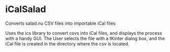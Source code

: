# iCalSalad
Converts salad.nu CSV files into importable iCal files

Uses the ics library to convert csvs into iCal files, and displays the process with a handy GUI. The User selects the file with a tKinter dialog box, and the iCal file is created in the directory where the csv is located.